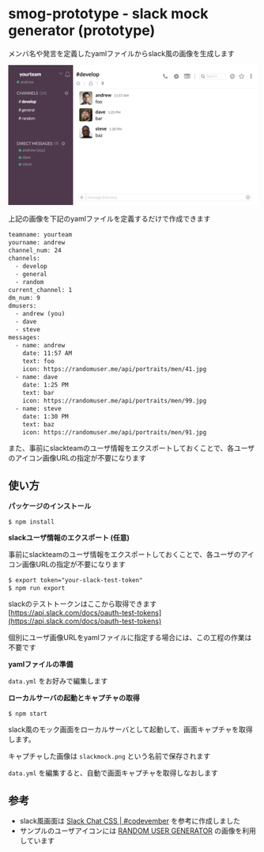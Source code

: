 # smog-prototype - slack mock generator (prototype)

メンバ名や発言を定義したyamlファイルからslack風の画像を生成します

![mock image sample](samplemock.png)

上記の画像を下記のyamlファイルを定義するだけで作成できます

```
teamname: yourteam
yourname: andrew
channel_num: 24
channels:
  - develop
  - general
  - random
current_channel: 1
dm_num: 9
dmusers:
  - andrew (you)
  - dave
  - steve
messages:
  - name: andrew
    date: 11:57 AM
    text: foo
    icon: https://randomuser.me/api/portraits/men/41.jpg
  - name: dave
    date: 1:25 PM
    text: bar
    icon: https://randomuser.me/api/portraits/men/99.jpg
  - name: steve
    date: 1:30 PM
    text: baz
    icon: https://randomuser.me/api/portraits/men/91.jpg
```

また、事前にslackteamのユーザ情報をエクスポートしておくことで、各ユーザのアイコン画像URLの指定が不要になります

## 使い方

__パッケージのインストール__

```
$ npm install
```

__slackユーザ情報のエクスポート (任意)__

事前にslackteamのユーザ情報をエクスポートしておくことで、各ユーザのアイコン画像URLの指定が不要になります

```
$ export token="your-slack-test-token"
$ npm run export
```

slackのテストトークンはここから取得できます [https://api.slack.com/docs/oauth-test-tokens](https://api.slack.com/docs/oauth-test-tokens)

個別にユーザ画像URLをyamlファイルに指定する場合には、この工程の作業は不要です

__yamlファイルの準備__

`data.yml` をお好みで編集します

__ローカルサーバの起動とキャプチャの取得__

```
$ npm start
```

slack風のモック画面をローカルサーバとして起動して、画面キャプチャを取得します。

キャプチャした画像は `slackmock.png` という名前で保存されます

`data.yml` を編集すると、自動で画面キャプチャを取得しなおします

## 参考

- slack風画面は [Slack Chat CSS | #codevember](https://codepen.io/mikemang/pen/YpNYWV) を参考に作成しました
- サンプルのユーザアイコンには [RANDOM USER GENERATOR](https://randomuser.me/) の画像を利用しています

